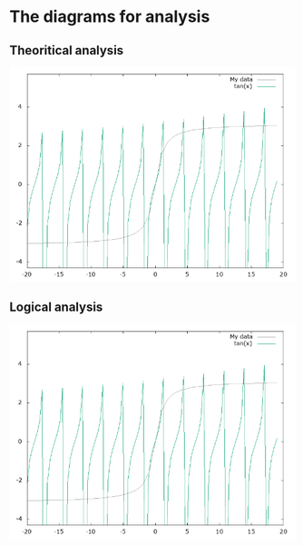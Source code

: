 # The diagrams for analysis


## Theoritical analysis

![diagram](img/1.png)



## Logical analysis

![diagram](img/1.png)
